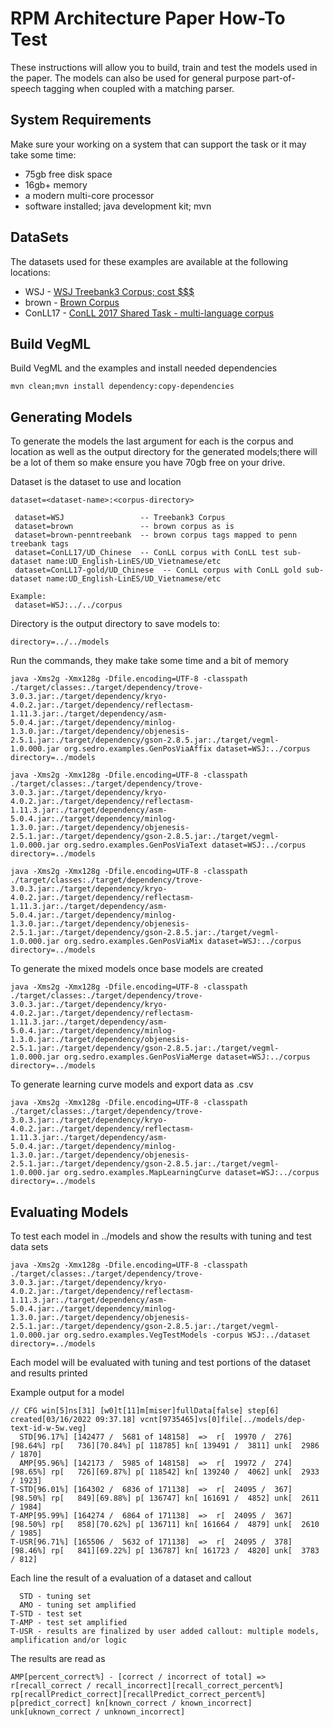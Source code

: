 # RPM Architecture Paper How-To Test
These instructions will allow you to build, train and test the models used in the paper. 
The models can also be used for general purpose part-of-speech tagging when coupled with a matching parser.

## System Requirements
Make sure your working on a system that can support the task or it may take some time:

 - 75gb free disk space
 - 16gb+ memory
 - a modern multi-core processor
 - software installed; java development kit; mvn


## DataSets
The datasets used for these examples are available at the following locations:
 
 - WSJ     - [WSJ Treebank3 Corpus; cost $$$](https://catalog.ldc.upenn.edu/LDC2000T43)
 - brown   - [Brown Corpus](https://www.kaggle.com/nltkdata/brown-corpus)
 - ConLL17 - [ConLL 2017 Shared Task - multi-language corpus](https://lindat.mff.cuni.cz/repository/xmlui/handle/11234/1-1989)
 

## Build VegML
Build VegML and the examples and install needed dependencies

	mvn clean;mvn install dependency:copy-dependencies 

## Generating Models
To generate the models the last argument for each is the corpus and location as well as the output directory for
the generated models;there will be a lot of them so make ensure you have 70gb free on your drive.

Dataset is the dataset to use and location

	dataset=<dataset-name>:<corpus-directory>
	
	 dataset=WSJ                 -- Treebank3 Corpus 
	 dataset=brown               -- brown corpus as is 
	 dataset=brown-penntreebank  -- brown corpus tags mapped to penn treebank tags
	 dataset=ConLL17/UD_Chinese  -- ConLL corpus with ConLL test sub-dataset name:UD_English-LinES/UD_Vietnamese/etc
	 dataset=ConLL17-gold/UD_Chinese  -- ConLL corpus with ConLL gold sub-dataset name:UD_English-LinES/UD_Vietnamese/etc

	Example:			
	 dataset=WSJ:../../corpus
	
Directory is the output directory to save models to:

	directory=../../models
	
	

Run the commands, they make take some time and a bit of memory	
	
	java -Xms2g -Xmx128g -Dfile.encoding=UTF-8 -classpath ./target/classes:./target/dependency/trove-3.0.3.jar:./target/dependency/kryo-4.0.2.jar:./target/dependency/reflectasm-1.11.3.jar:./target/dependency/asm-5.0.4.jar:./target/dependency/minlog-1.3.0.jar:./target/dependency/objenesis-2.5.1.jar:./target/dependency/gson-2.8.5.jar:./target/vegml-1.0.000.jar org.sedro.examples.GenPosViaAffix dataset=WSJ:../corpus directory=../models
	
	java -Xms2g -Xmx128g -Dfile.encoding=UTF-8 -classpath ./target/classes:./target/dependency/trove-3.0.3.jar:./target/dependency/kryo-4.0.2.jar:./target/dependency/reflectasm-1.11.3.jar:./target/dependency/asm-5.0.4.jar:./target/dependency/minlog-1.3.0.jar:./target/dependency/objenesis-2.5.1.jar:./target/dependency/gson-2.8.5.jar:./target/vegml-1.0.000.jar org.sedro.examples.GenPosViaText dataset=WSJ:../corpus directory=../models
	
	java -Xms2g -Xmx128g -Dfile.encoding=UTF-8 -classpath ./target/classes:./target/dependency/trove-3.0.3.jar:./target/dependency/kryo-4.0.2.jar:./target/dependency/reflectasm-1.11.3.jar:./target/dependency/asm-5.0.4.jar:./target/dependency/minlog-1.3.0.jar:./target/dependency/objenesis-2.5.1.jar:./target/dependency/gson-2.8.5.jar:./target/vegml-1.0.000.jar org.sedro.examples.GenPosViaMix dataset=WSJ:../corpus directory=../models

	
To generate the mixed models once base models are created
	
	java -Xms2g -Xmx128g -Dfile.encoding=UTF-8 -classpath ./target/classes:./target/dependency/trove-3.0.3.jar:./target/dependency/kryo-4.0.2.jar:./target/dependency/reflectasm-1.11.3.jar:./target/dependency/asm-5.0.4.jar:./target/dependency/minlog-1.3.0.jar:./target/dependency/objenesis-2.5.1.jar:./target/dependency/gson-2.8.5.jar:./target/vegml-1.0.000.jar org.sedro.examples.GenPosViaMerge dataset=WSJ:../corpus directory=../models


To generate learning curve models and export data as .csv 

	java -Xms2g -Xmx128g -Dfile.encoding=UTF-8 -classpath ./target/classes:./target/dependency/trove-3.0.3.jar:./target/dependency/kryo-4.0.2.jar:./target/dependency/reflectasm-1.11.3.jar:./target/dependency/asm-5.0.4.jar:./target/dependency/minlog-1.3.0.jar:./target/dependency/objenesis-2.5.1.jar:./target/dependency/gson-2.8.5.jar:./target/vegml-1.0.000.jar org.sedro.examples.MapLearningCurve dataset=WSJ:../corpus directory=../models


## Evaluating Models
	
To test each model in ../models and show the results with tuning and test data sets

	java -Xms2g -Xmx128g -Dfile.encoding=UTF-8 -classpath ./target/classes:./target/dependency/trove-3.0.3.jar:./target/dependency/kryo-4.0.2.jar:./target/dependency/reflectasm-1.11.3.jar:./target/dependency/asm-5.0.4.jar:./target/dependency/minlog-1.3.0.jar:./target/dependency/objenesis-2.5.1.jar:./target/dependency/gson-2.8.5.jar:./target/vegml-1.0.000.jar org.sedro.examples.VegTestModels -corpus WSJ:../dataset directory=../models

Each model will be evaluated with tuning and test portions of the dataset and results printed

Example output for a model

	// CFG win[5]ns[31] [w0]t[11]m[miser]fullData[false] step[6] created[03/16/2022 09:37.18] vcnt[9735465]vs[0]file[../models/dep-text-id-w-5w.veg]
	  STD[96.17%] [142477 /  5681 of 148158]  =>  r[  19970 /  276][98.64%] rp[   736][70.84%] p[ 118785] kn[ 139491 /  3811] unk[  2986 / 1870]
	  AMP[95.96%] [142173 /  5985 of 148158]  =>  r[  19972 /  274][98.65%] rp[   726][69.87%] p[ 118542] kn[ 139240 /  4062] unk[  2933 / 1923]
	T-STD[96.01%] [164302 /  6836 of 171138]  =>  r[  24095 /  367][98.50%] rp[   849][69.88%] p[ 136747] kn[ 161691 /  4852] unk[  2611 / 1984]
	T-AMP[95.99%] [164274 /  6864 of 171138]  =>  r[  24095 /  367][98.50%] rp[   858][70.62%] p[ 136711] kn[ 161664 /  4879] unk[  2610 / 1985]
	T-USR[96.71%] [165506 /  5632 of 171138]  =>  r[  24095 /  378][98.46%] rp[   841][69.22%] p[ 136787] kn[ 161723 /  4820] unk[  3783 / 812]

Each line the result of a evaluation	 of a dataset and callout

	  STD - tuning set
	  AMO - tuning set amplified
	T-STD - test set
	T-AMP - test set amplified
	T-USR - results are finalized by user added callout: multiple models, amplification and/or logic
	
The results are read as 

	AMP[percent_correct%] - [correct / incorrect of total] =>  
	r[recall_correct / recall_incorrect][recall_correct_percent%] 
	rp[recallPredict_correct][recallPredict_correct_percent%] 
	p[predict_correct] kn[known_correct / known_incorrect] unk[uknown_correct / unknown_incorrect]


	